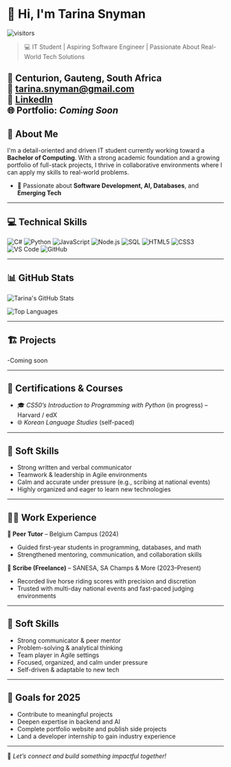 # 👋 Hi, I'm Tarina Snyman

![visitors](https://visitor-badge.laobi.icu/badge?page_id=tarina-snyman&style=flat-square)

> 💻 IT Student | Aspiring Software Engineer | Passionate About Real-World Tech Solutions

📍 Centurion, Gauteng, South Africa  
📧 tarina.snyman@gmail.com  
🔗 [LinkedIn](https://www.linkedin.com/in/tarina-snyman-60b824299)  
🌐 Portfolio: *Coming Soon*  
---

## 🧠 About Me

I'm a detail-oriented and driven IT student currently working toward a **Bachelor of Computing**. With a strong academic foundation and a growing portfolio of full-stack projects, I thrive in collaborative environments where I can apply my skills to real-world problems.

- 🌱 Passionate about **Software Development, AI, Databases**, and **Emerging Tech**

---

## 💻 Technical Skills
![C#](https://img.shields.io/badge/C%23-7928CA?style=for-the-badge&logo=c-sharp&logoColor=white)
![Python](https://img.shields.io/badge/Python-3776AB?style=for-the-badge&logo=python&logoColor=white)
![JavaScript](https://img.shields.io/badge/JavaScript-F7DF1E?style=for-the-badge&logo=javascript&logoColor=black)
![Node.js](https://img.shields.io/badge/Node.js-303030?style=for-the-badge&logo=nodedotjs&logoColor=green)
![SQL](https://img.shields.io/badge/SQL-003B57?style=for-the-badge&logo=postgresql&logoColor=white)
![HTML5](https://img.shields.io/badge/HTML5-E34F26?style=for-the-badge&logo=html5&logoColor=white)
![CSS3](https://img.shields.io/badge/CSS3-1572B6?style=for-the-badge&logo=css3&logoColor=white)
![VS Code](https://img.shields.io/badge/VS%20Code-007ACC?style=for-the-badge&logo=visual-studio-code&logoColor=white)
![GitHub](https://img.shields.io/badge/GitHub-333?style=for-the-badge&logo=github&logoColor=white)

---
## 📊 GitHub Stats

![Tarina's GitHub Stats](https://github-readme-stats.vercel.app/api?username=tarina-snyman&show_icons=true&theme=tokyonight&hide_border=true&count_private=true)

![Top Languages](https://github-readme-stats.vercel.app/api/top-langs/?username=tarina-snyman&layout=compact&theme=tokyonight&hide_border=true)

---

## 🏗️ Projects
-Coming soon 

---

## 📜 Certifications & Courses

- 🎓 *CS50’s Introduction to Programming with Python* (in progress) – Harvard / edX  
- 🌐 *Korean Language Studies* (self-paced)

---

## 🧩 Soft Skills

- Strong written and verbal communicator  
- Teamwork & leadership in Agile environments  
- Calm and accurate under pressure (e.g., scribing at national events)  
- Highly organized and eager to learn new technologies  

---

## 👩‍🏫 Work Experience

**🎯 Peer Tutor** – Belgium Campus (2024)  
- Guided first-year students in programming, databases, and math  
- Strengthened mentoring, communication, and collaboration skills

**📝 Scribe (Freelance)** – SANESA, SA Champs & More (2023–Present)  
- Recorded live horse riding scores with precision and discretion  
- Trusted with multi-day national events and fast-paced judging environments

---

## 🧠 Soft Skills

- Strong communicator & peer mentor  
- Problem-solving & analytical thinking  
- Team player in Agile settings  
- Focused, organized, and calm under pressure  
- Self-driven & adaptable to new tech

---

## 🚀 Goals for 2025

- Contribute to meaningful projects  
- Deepen expertise in backend and AI  
- Complete portfolio website and publish side projects  
- Land a developer internship to gain industry experience  

---


💬 *Let’s connect and build something impactful together!*



<!--
**TarinaSnyman/TarinaSnyman** is a ✨ _special_ ✨ repository because its `README.md` (this file) appears on your GitHub profile.

Here are some ideas to get you started:

- 🔭 I’m currently working on ...
- 🌱 I’m currently learning ...
- 👯 I’m looking to collaborate on ...
- 🤔 I’m looking for help with ...
- 💬 Ask me about ...
- 📫 How to reach me: ...
- 😄 Pronouns: ...
- ⚡ Fun fact: ...
-->
